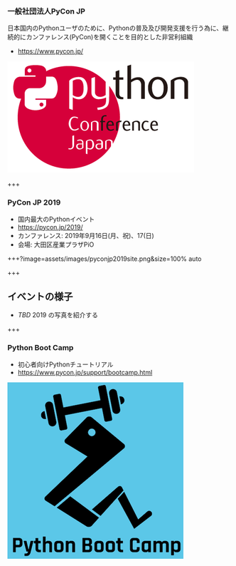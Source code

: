 ### 一般社団法人PyCon JP

日本国内のPythonユーザのために、Pythonの普及及び開発支援を行う為に、継続的にカンファレンス(PyCon)を開くことを目的とした非営利組織

* https://www.pycon.jp/

![PyCon JP](assets/images/pyconjp_logo.png)

+++

### PyCon JP 2019

* 国内最大のPythonイベント
* https://pycon.jp/2019/
* カンファレンス: 2019年9月16日(月、祝)、17(日)
* 会場: 大田区産業プラザPiO

+++?image=assets/images/pyconjp2019site.png&size=100% auto

+++

## イベントの様子

* *TBD* 2019 の写真を紹介する

+++

### Python Boot Camp

* 初心者向けPythonチュートリアル
* https://www.pycon.jp/support/bootcamp.html

![Python Boot Camp](assets/images/python-boot-camp-logo.png)

